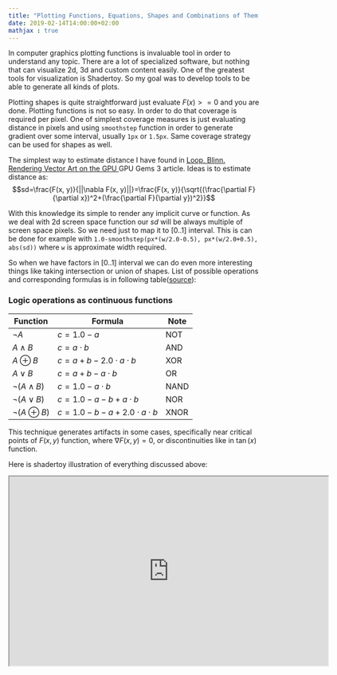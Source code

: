 ```yaml
---
title: "Plotting Functions, Equations, Shapes and Combinations of Them using Shadertoy"
date: 2019-02-14T14:00:00+02:00
mathjax : true
---
```


In computer graphics plotting functions is invaluable tool in order to understand any topic. There are a lot of specialized software, but nothing that can visualize 2d, 3d and custom content easily. One of the greatest tools for visualization is Shadertoy. So my goal was to develop tools to be able to generate all kinds of plots.

Plotting shapes is quite straightforward just evaluate $F(x) >= 0$ and you are done. Plotting functions is not so easy. In order to do that coverage is required per pixel. One of simplest coverage measures is just evaluating distance in pixels and using `smoothstep` function in order to generate gradient over some interval, usually `1px` or `1.5px`. Same coverage strategy can be used for shapes as well.

The simplest way to estimate distance I have found in [Loop, Blinn. Rendering Vector Art on the GPU ](https://developer.nvidia.com/gpugems/GPUGems3/gpugems3_ch25.html) GPU Gems 3 article. Ideas is to estimate distance as:
$$sd=\frac{F(x, y)}{||\nabla F(x, y)||}=\frac{F(x, y)}{\sqrt{(\frac{\partial F}{\partial x})^2+(\frac{\partial F}{\partial y})^2}}$$

With this knowledge its simple to render any implicit curve or function. As we deal with 2d screen space function our $sd$ will be always multiple of screen space pixels. So we need just to map it to $[0..1]$ interval. This is can be done for example with `1.0-smoothstep(px*(w/2.0-0.5), px*(w/2.0+0.5), abs(sd))` where `w` is approximate width required.

So when we have factors in $[0..1]$ interval we can do even more interesting things like taking intersection or union of shapes. List of possible operations and corresponding formulas is in following table([source](https://www.shadertoy.com/view/Xdj3Rh)):

### Logic operations as continuous functions

Function|Formula|Note
---|---|---
$\neg A$|$c = 1.0 - a$|NOT
$A \land B$|$c = a \cdot b$|AND
$A \oplus B$|$c = a + b - 2.0 \cdot a \cdot b$|XOR
$A \lor B$|$c = a + b - a \cdot b$|OR
$\neg(A \land B)$|$c = 1.0 - a \cdot b$|NAND
$\neg(A \lor B)$|$c = 1.0 - a - b + a \cdot b$|NOR
$\neg(A \oplus B)$|$c = 1.0 - b - a + 2.0 \cdot a \cdot b$|XNOR

This technique generates artifacts in some cases, specifically near critical points of $F(x, y)$ function, where $\nabla F(x, y)=0$, or discontinuities like in $\tan(x)$ function.

Here is shadertoy illustration of everything discussed above:

<iframe src="https://www.shadertoy.com/embed/wsSGRz" style="width: 640px; height: 380px;"></iframe>



